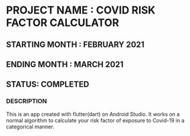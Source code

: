 # PROJECT NAME : COVID RISK FACTOR CALCULATOR

## STARTING MONTH : FEBRUARY 2021
## ENDING MONTH : MARCH 2021

## STATUS: COMPLETED

### DESCRIPTION

This is an app created with flutter(dart) on Android Studio. It works on a normal algorithm to calculate your risk factor of exposure to Covid-19 in a categorical manner.


